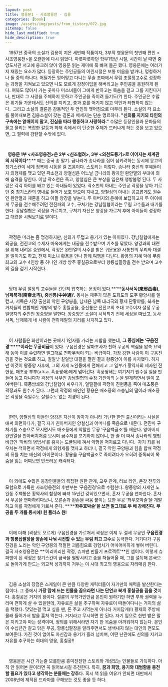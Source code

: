 ```yaml
---
layout: post
title: 영웅문1 - 사조영웅전 - 김용
categories: [book]
image: /assets/img/posts/from_tistory/072.jpg
sitemap: false
hide_last_modified: true
hide_description: true
---
```


  



   1957년 중국의 소설가 김용이 지은 세번째 작품이자, 3부작 영웅문의 첫번째 편인 <사조영웅전\>을 오랜만에 다시 읽었다. 파릇파릇하던 학부1학년 시절,
시간이 날 때면 중앙도서관 서고에 웅크려 앉아 영웅문 읽는 재미에 푹 빠져 들곤 했다. 영웅문에는 여러가지 재밌는 요소가 많다. 등장하는 주인공들의 어린시절은 보통 미움을 받거나,
멍청하거나 둘 중의 하나다. 어딜가든 얻어맞고 다니는 무술 초짜에서 무림 초절정고수로 성장하는 과정을 지켜보고 있으면 나도 모르게 감정이입을 해버리고는 주인공을
응원하게 된다. 여복도 많아서 가는 곳마다 미소녀들이 그에게 반하고는 목숨을 걸고 그를 지킨다거나,
반대로 그 사랑을 주체하지 못하고 주인공을 죽이려 들기도(?) 한다.
주인공은 수많은 위기들 가운데서도 신의를 지키고, 충과 효를 어기지 않고
악인과 타협하지 않는다.  그리고 소설의 결론은 감동적인 두 연인의 맺어짐으로 마무리 된다.
소설의 각 요소를 풀어내보면 김용소설이 갖는 결론과 메세지는 단순 명료하다. **"****신의를 지키되 타인의 구속에는 얽매이지
말고, 진심을 따라 행동하고 사랑하라****."** 수많은 등장인물과
문파들의 물고 물리는 복잡한 갈등과 화해 속에서 이 단순한 주제가 드러나게 하는 것을 보고 있으면, 그 필력에
감탄할 수밖에 없다.

 

  **영웅문 1부 <사조영웅전\>은 2부 <신조협려\>, 3부
<의천도룡기\>로 이어지는 세계관의 시작이다****.** 때는 중국 송 말기. 금나라가 송나라를 집어 삼키려하는 동시에 몽고의 칭기스칸이 세계 정복에
시동을 걸 즈음이다. 스토리는 이렇다. 송나라 충신의 후예들이자 의형제를
맺고 있던 곽소천과 양철심은 어느날 금나라의 왕자인 완안열의 부대에 의해 습격을 당한다. 이날 곽소천은 죽고,
양철심은 큰 부상을 입은채 행방불명 된다. 두 사람은 각각 아이를 배고 있는 아내들이
있었다. 곽소천의 아내는 주인공 곽정을 낳아 기르던 중 칭기스칸의 영내로 들어가 보호 받으며 지내고,
양철심의 아내는 공교롭게도 원수인 완안열과 재혼을 하고 아들 양강을 낳는다. 두
아버지의 은혜에 보답하고자 두 아이에게 무공을 전수해주려던 전진파의 고수, 구처기는 강남칠협이라는 무림 고수들과
내기를 한다. 강남칠협은 곽정을 가르치고, 구처기 자신은 양강을 가르쳐
후에 아이들이 성장하고 대련을 시켜보기로 말이다. 

 

   곽정은 머리는 좀 멍청하지만, 신의가 두텁고 용기가 있는 아이였다. 강남칠협에게는 외공을, 전진교의 수제자 마옥에게는 내공을 전수받으며 기초를 닦았다. 양강과의 대련을 위해 내려온 중원에서,
곽정은 완안열의 사주를 받은 귀문용완 사통천의 무리와 대결을 벌이기도 하고, 천재
미소녀 황용을 만나 함께 여행을 다닌다. 황용의 지혜 덕에 무림 최고의 고수 4인방 중 하나인 개방 방주 홍칠공으로부터 항룡십팔장을 전수 받으며 고수의 길을 걷기 시작한다.

 

   당대 무림 절정의 고수들을 간단히 압축하는 문장이 있다.**‘****동사서독(****東邪西毒), 남제북개(南帝北丐), 중신통(中神通)****’.** 동사는 재주가 많은 도화도의 도주 황양사를 일컫고, 서독은 서장 출신의 악인 구양봉을,
남제은 남쪽 대리국의 황제 단황야를, 북개는 거지들의 연합체인 개방의 방주 홍칠공을,
중신통은 전진교의 초대 교주이자 절정 무공 일양지의 주인인 왕중양을 말한다. 왕중양은
소설이 시작되기 전에 세상을 떠났고, 동사서독, 남제북개 네 사람이
천하제일의 자리를 차지하고 있다. 

 

   이 사람들은 화산이라는 곳에서 1인자를 가리는 시합을 했는데, **그 중심에는 ‘구음진경’****이라는 무공비급**이 있다. 구음진경은 달마조사가 천하 무공의 핵심을 압축 요약해 놓아 이를 수련하면
말그대로 천하무적이 되는 비급이다. 가장 강한 사람이 이 구음진경을 갖는 것으로 하고, 칠일낮 칠일밤 대결을 펼친 결과 왕중양이 이를 차지했다. 하지만 이것이 왕중양 사후에,
그의 사제 노완동에게 전해지고 그 일부가 황약사의 제자인 진현풍, 매초풍 부부(a.k.a.
흑풍쌍쇄)에게 넘어간다. 흑풍쌍쇄는 여기저기
원수질 일을 만들어 놓고 다니다가 곽정의 사부인 강남칠협의 수장 가진악의 눈을 멀게하면서 일이 꼬여버린다. 흑풍쌍쇄와 강남칠협이 싸우다가, 얼떨결에 곽정이 진현풍을 죽여 매초풍은 곽정과도 원수가 된다.
그런데 곽정의 애인인 황용은 매초풍의 스승님의 딸이라 매초풍은 곽정을 죽일수도 살릴수도 없는 지경이 된다.


 

   한편, 양철심의 아들인
양강은 자신이 왕자가 아니라 가난한 한인 출신이라는 사실을 애써 외면하다가, 결국 자기 친아버지인 양철심과
어머니를 죽음으로 내몬다. 전진파 구처기를 스승으로 모시면서도 매초풍에게 악랄한 무공 ‘구음백골조’를 배운다. 양아버지 완안열을 친아버치처럼
모시며 금수저를 포기하지 않더니, 한 술 더 떠서 송나라의 병법비급인 ‘악비의 병법서’를 훔치는 도굴팀에 껴서 악행을 저지르고 다닌다.  자기 죄를 뉘우치는 척하면서 곽정에게 의형제를 맺자고 하더니,
결국 악인 구양봉과 힘을 합쳐 곽정의 뒤를 치는 배신의 아이콘이다. 황용을 구음백골조로
죽이려다가 오히려 중독되어 목숨을 잃는 어찌보면 안쓰러운 캐릭터다. 

 

   이 외에도 수많은 등장인물들의 복잡한 원한 관계,
교우 관계, 러브 라인, 온갖 전투와 모험으로
가득한 사조영웅전의 후반부는 ‘구음진경’으로 수렴한다.
왕중양의 사제인 노완동 주백통은 황약사의 함정에 빠져 15년간 갖혀있으면서,
혼자 무공을 연마한다. 혼자서 무공을 연마하려다보니, 오른손과 왼손을 싸움 붙이는 묘한 무공 ‘좌우호박술’을
개발하고 이를 곽정에게 가르쳐 준다. **‘****좌우호박술’을 쓰면 말그대로
두 배 강해진다. 무공을 두 개를 동시에! 원 플러스 원!**

 

   이에 더해 (곽정도 모르게) 구음진경을 가르쳐서 곽정은
이제 두 절세 무공인 **구음진경과 항룡십팔장을 양손에 나눠 시전할 수 있는 무림 최고 고수**로 등극한다. 거기다가
구음진경을 노리는 악인 구양봉의 적절한 괴롭힘으로 경험치가 어마어마하게 쌓여 버린다. 결국 사조영웅전은 **‘어리버리한 곽정, 슈퍼맨 만들기 프로젝트’**인 셈이다.
이렇게 슈퍼맨이 된 곽정은 칭기스칸이 금국을 멸망시키고 송을 쳐들어올 때, 그를
설득해 본국으로 돌아가게 만드는 외교적 성과까지 거두는 이 시대 최고의 영웅으로 자리매김 한다.

 

   김용 소설의 장점은 스케일이 큰 만큼 다양한 캐릭터들이
자기만의 매력을 발산한다는 점이다. 그 중에서 **가장 맘에 드는 인물을 꼽으라면 나는 단연코 북개 홍칠공을
꼽을 것**이다. 홍칠공은 거지의 왕이다. 절륜의 무학가인만큼 본인이 원하기만
하면 부와 권력을 누리며 편하게 살 수 있을텐데, 자유로운 삶을 추구하며 자유로이 떠돌아다니는 거지의 삶을
택했다. 맛있는걸 먹고 싶을 땐, 돈 주고 사먹는게 아니라 거지답게(!)
황제의 주방에 몰래 들어가서 밥을 훔쳐 먹는다. 거지라고 무시하면 안 된다.
자기 입으로 한번 뱉은 말은 지키고야 마는 성격이며, 정의를 위해서라면 자기 한
목숨을 아까워하지 않는다. 본인이 수십년간 갈고 닦은 무공, 항룡십팔장을
알려주면서도 생색내지 않는 대인의 면모도 보여준다. 가진 것이 없어도 자신감과 용기가 흘러 넘치며,
어떤 난관에도 신의를 지키고 자유를 추구하는 희대의 영웅, 홍칠공!!

 

   영웅문은 시간 가는줄 모를만큼 흥미진진한 스토리와 개성있는
인물들로 가득하다. 아직 안 읽어본 분이라면 꼭 읽어보시길 추천한다. 특히, **꿈과 희망, 용기와 대범함을 충전할 필요가 있다고 생각하는 분들께는 강추**다. 혹시 책 읽을 여유가 안되면 대만에서 2008년에 제작된 드라마를 구해보는 것도 좋을 듯 하다. 

  

 


































 

